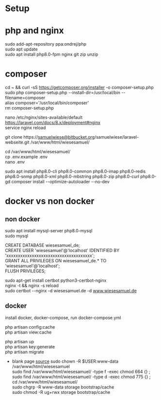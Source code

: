 # Setup

# php and nginx

sudo add-apt-repository ppa:ondrej/php   
sudo apt update   
sudo apt install php8.0-fpm nginx git zip unzip

# composer

cd ~ && curl -sS https://getcomposer.org/installer -o composer-setup.php   
sudo php composer-setup.php --install-dir=/usr/local/bin --filename=composer   
alias composer='/usr/local/bin/composer'  
rm composer-setup.php

nano /etc/nginx/sites-available/default  
https://laravel.com/docs/8.x/deployment#nginx  
service nginx reload

git clone https://samuelwiese@bitbucket.org/samuelwiese/laravel-webseite.git /var/www/html/wiesesamuel/

cd /var/www/html/wiesesamuel/   
cp .env.example .env  
nano .env

sudo apt install php8.0-cli php8.0-common php8.0-imap php8.0-redis php8.0-snmp php8.0-xml php8.0-mbstring php8.0-zip
php8.0-curl php8.0-gd composer install --optimize-autoloader --no-dev

# docker vs non docker

## non docker

sudo apt install mysql-server php8.0-mysql   
sudo mysql

CREATE DATABASE wiesesamuel_de;   
CREATE USER 'wiesesamuel'@'localhost' IDENTIFIED BY 'xxxxxxxxxxxxxxxxxxxxxxxxxxxxxxxxxxxxx';   
GRANT ALL PRIVILEGES ON wiesesamuel_de.* TO 'wiesesamuel'@'localhost';   
FLUSH PRIVILEGES;

sudo apt-get install certbot python3-certbot-nginx   
nginx -t && nginx -s reload   
sudo certbot --nginx -d wiesesamuel.de -d www.wiesesamuel.de

## docker

install docker, docker-compose, run docker-compose.yml

php artisan config:cache   
php artisan view:cache

php artisan up   
php artisan key:generate   
php artisan migrate

* blank page [source](https://stackoverflow.com/questions/30639174/how-to-set-up-file-permissions-for-laravel)
  sudo chown -R $USER:www-data /var/www/html/wiesesamuel   
  sudo find /var/www/html/wiesesamuel/ -type f -exec chmod 664 {} \;   
  sudo find /var/www/html/wiesesamuel/ -type d -exec chmod 775 {} \;   
  cd /var/www/html/wiesesamuel/   
  sudo chgrp -R www-data storage bootstrap/cache   
  sudo chmod -R ug+rwx storage bootstrap/cache
